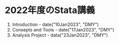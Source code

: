 # 2022年度のStata講義
1. Introduction - date("10Jan2023", "DMY")
1. Consepts and Tools - date("17Jan2023", "DMY")
1. Analysis Project - data("23Jan2023", "DMY")
